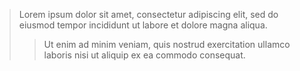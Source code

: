 > Lorem ipsum dolor sit amet, consectetur adipiscing elit, sed do eiusmod tempor incididunt ut labore et dolore magna aliqua. 
> 
> > Ut enim ad minim veniam, quis nostrud exercitation ullamco laboris nisi ut aliquip ex ea commodo consequat. 